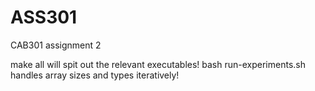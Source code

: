 # ASS301
CAB301 assignment 2

make all will spit out the relevant executables! bash run-experiments.sh handles array sizes and types iteratively!

